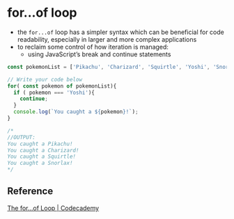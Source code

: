 # for...of loop

- the `for...of` loop has a simpler syntax which can be beneficial for code readability, especially in larger and more complex applications
- to reclaim some control of how iteration is managed:
    - using JavaScript’s break and continue statements

```js
const pokemonList = ['Pikachu', 'Charizard', 'Squirtle', 'Yoshi', 'Snorlax'];

// Write your code below
for( const pokemon of pokemonList){
  if ( pokemon === 'Yoshi'){
    continue;
  }
  console.log(`You caught a ${pokemon}!`);
}

/* 
//OUTPUT: 
You caught a Pikachu!
You caught a Charizard!
You caught a Squirtle!
You caught a Snorlax!
*/
```

## Reference
[The for...of Loop | Codecademy](https://www.codecademy.com/paths/front-end-engineer-career-path)
